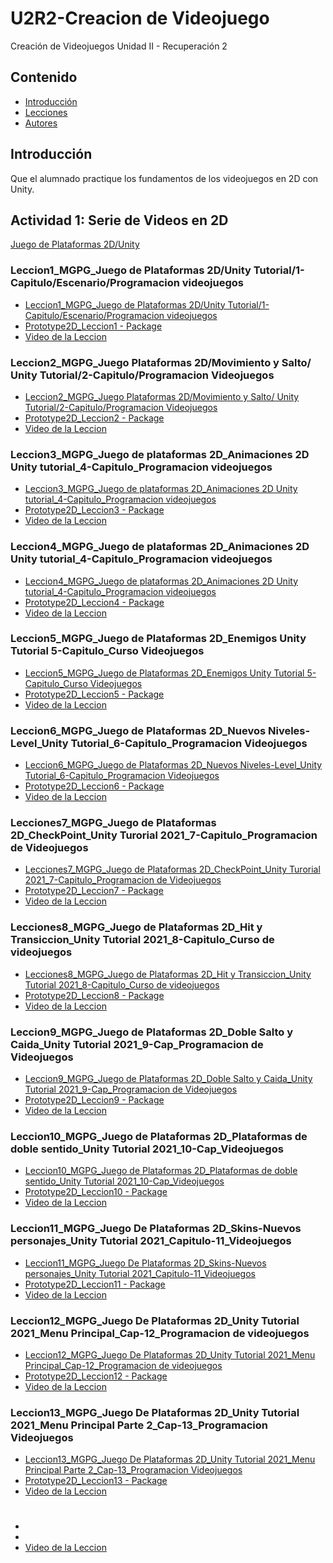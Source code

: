 # U2R2-Creacion de Videojuego
Creación de Videojuegos Unidad II - Recuperación 2 

## Contenido 
- [Introducción](#introducción)
- [Lecciones](#Lecciones)
- [Autores](#autores)


## Introducción
Que el alumnado practique los fundamentos de los videojuegos en 2D con Unity.

## Actividad 1: Serie de Videos en 2D

[ Juego de Plataformas 2D/Unity](https://www.youtube.com/watch?v=-m7ZaHhkDAc&list=PLNEAWvYbJJ9kZpaIg2RfzAc_KZixBgchT)

### Leccion1_MGPG_Juego de Plataformas 2D/Unity Tutorial/1-Capitulo/Escenario/Programacion videojuegos
  * [Leccion1_MGPG_Juego de Plataformas 2D/Unity Tutorial/1-Capitulo/Escenario/Programacion videojuegos]() <br>
  * [Prototype2D_Leccion1 - Package]() <br>
  * [Video de la Leccion]() <br>

### Leccion2_MGPG_Juego Plataformas 2D/Movimiento y Salto/ Unity Tutorial/2-Capitulo/Programacion Videojuegos
  * [Leccion2_MGPG_Juego Plataformas 2D/Movimiento y Salto/ Unity Tutorial/2-Capitulo/Programacion Videojuegos]() <br>
  * [Prototype2D_Leccion2 - Package]() <br>
  * [Video de la Leccion]() <br>

### Leccion3_MGPG_Juego de plataformas 2D_Animaciones 2D Unity tutorial_4-Capitulo_Programacion videojuegos
  * [Leccion3_MGPG_Juego de plataformas 2D_Animaciones 2D Unity tutorial_4-Capitulo_Programacion videojuegos]() <br>
  * [Prototype2D_Leccion3 - Package]() <br>
  * [Video de la Leccion]() <br>

### Leccion4_MGPG_Juego de plataformas 2D_Animaciones 2D Unity tutorial_4-Capitulo_Programacion videojuegos
  * [Leccion4_MGPG_Juego de plataformas 2D_Animaciones 2D Unity tutorial_4-Capitulo_Programacion videojuegos]()<br>
  * [Prototype2D_Leccion4 - Package]()<br>
  * [Video de la Leccion]() <br>

### Leccion5_MGPG_Juego de Plataformas 2D_Enemigos Unity Tutorial 5-Capitulo_Curso Videojuegos
  * [Leccion5_MGPG_Juego de Plataformas 2D_Enemigos Unity Tutorial 5-Capitulo_Curso Videojuegos]()<br>
  * [Prototype2D_Leccion5 - Package]()<br>
  * [Video de la Leccion]() <br>

### Leccion6_MGPG_Juego de Plataformas 2D_Nuevos Niveles-Level_Unity Tutorial_6-Capitulo_Programacion Videojuegos
  * [Leccion6_MGPG_Juego de Plataformas 2D_Nuevos Niveles-Level_Unity Tutorial_6-Capitulo_Programacion Videojuegos]()<br>
  * [Prototype2D_Leccion6 - Package]()<br>
  * [Video de la Leccion]() <br>

### Lecciones7_MGPG_Juego de Plataformas 2D_CheckPoint_Unity Turorial 2021_7-Capitulo_Programacion de Videojuegos
  * [Lecciones7_MGPG_Juego de Plataformas 2D_CheckPoint_Unity Turorial 2021_7-Capitulo_Programacion de Videojuegos]()<br>
  * [Prototype2D_Leccion7 - Package]()<br>
  * [Video de la Leccion]() <br>

### Lecciones8_MGPG_Juego de Plataformas 2D_Hit y Transiccion_Unity Tutorial 2021_8-Capitulo_Curso de videojuegos
  * [Lecciones8_MGPG_Juego de Plataformas 2D_Hit y Transiccion_Unity Tutorial 2021_8-Capitulo_Curso de videojuegos]()<br>
  * [Prototype2D_Leccion8 - Package]()<br>
  * [Video de la Leccion]() <br>

  ### Leccion9_MGPG_Juego de Plataformas 2D_Doble Salto y Caida_Unity Tutorial 2021_9-Cap_Programacion de Videojuegos
  * [Leccion9_MGPG_Juego de Plataformas 2D_Doble Salto y Caida_Unity Tutorial 2021_9-Cap_Programacion de Videojuegos]()<br>
  * [Prototype2D_Leccion9 - Package]()<br>
  * [Video de la Leccion]() <br>

  ### Leccion10_MGPG_Juego de Plataformas 2D_Plataformas de doble sentido_Unity Tutorial 2021_10-Cap_Videojuegos
  * [Leccion10_MGPG_Juego de Plataformas 2D_Plataformas de doble sentido_Unity Tutorial 2021_10-Cap_Videojuegos]()<br>
  * [Prototype2D_Leccion10 - Package]()<br>
  * [Video de la Leccion]() <br>

  ### Leccion11_MGPG_Juego De Plataformas 2D_Skins-Nuevos personajes_Unity Tutorial 2021_Capitulo-11_Videojuegos
  * [Leccion11_MGPG_Juego De Plataformas 2D_Skins-Nuevos personajes_Unity Tutorial 2021_Capitulo-11_Videojuegos]()<br>
  * [Prototype2D_Leccion11 - Package]()<br>
  * [Video de la Leccion]() <br>

  ### Leccion12_MGPG_Juego De Plataformas 2D_Unity Tutorial 2021_Menu Principal_Cap-12_Programacion de videojuegos
  * [Leccion12_MGPG_Juego De Plataformas 2D_Unity Tutorial 2021_Menu Principal_Cap-12_Programacion de videojuegos]()<br>
  * [Prototype2D_Leccion12 - Package]()<br>
  * [Video de la Leccion]() <br>

  ### Leccion13_MGPG_Juego De Plataformas 2D_Unity Tutorial 2021_Menu Principal Parte 2_Cap-13_Programacion Videojuegos
  * [Leccion13_MGPG_Juego De Plataformas 2D_Unity Tutorial 2021_Menu Principal Parte 2_Cap-13_Programacion Videojuegos]()<br>
  * [Prototype2D_Leccion13 - Package]()<br>
  * [Video de la Leccion]() <br>

  # 
  * []()<br>
  * []()<br>
  * [Video de la Leccion]() <br>
  




